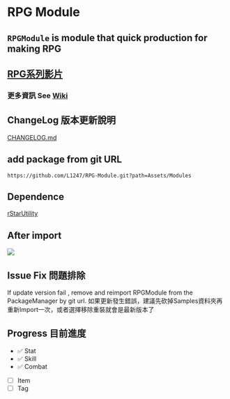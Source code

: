 # RPG Module
## `RPGModule` is module that quick production for making RPG
## [RPG系列影片](https://www.youtube.com/watch?v=edB5MRPdBsQ&list=PLGkS8CzB8N0HDGkyh0gjnjLStY1XOuPnO&index=15&ab_channel=rStar%E9%98%BF%E6%98%9F)
### 更多資訊 See [Wiki](https://github.com/L1247/RPG-Module/wiki)

## ChangeLog 版本更新說明
[CHANGELOG.md](https://github.com/L1247/RPG-Module/blob/main/Assets/Modules/CHANGELOG.md)

## add package from git URL
```
https://github.com/L1247/RPG-Module.git?path=Assets/Modules
```
## Dependence
[rStarUtility](https://github.com/L1247/rStarUtility)

## After import
![](https://github.com/L1247/RPG-Module/blob/main/ScreenShots/Stat.png?raw=true)

## Issue Fix 問題排除
If update version fail , remove and reimport RPGModule from the PackageManager by git url.
如果更新發生錯誤，建議先砍掉Samples資料夾再重新Import一次，或者選擇移除重裝就會是最新版本了

## Progress 目前進度

* ✅ Stat
* ✅ Skill
* ✅ Combat
* [ ] Item
* [ ] Tag
